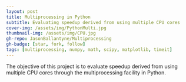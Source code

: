 ```yaml
---
layout: post
title: Multiprocessing in Python
subtitle: Evaluating speedup derived from using multiple CPU cores
cover-img: /assets/img/PythonMulti.jpg
thumbnail-img: /assets/img/CPU.jpg
gh-repo: JasonBallantyne/Multiprocessing
gh-badge: [star, fork, follow]
tags: [multiprocessing, numpy, math, scipy, matplotlib, timeit]
---
```


The objective of this project is to evaluate speedup derived from using multiple CPU cores through the multiprocessing facility in Python.
